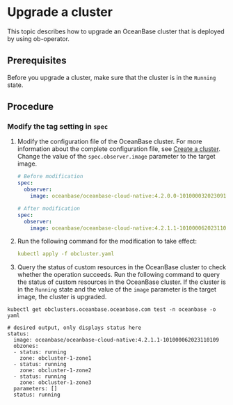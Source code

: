 # Upgrade a cluster

This topic describes how to upgrade an OceanBase cluster that is deployed by using ob-operator.

## Prerequisites

Before you upgrade a cluster, make sure that the cluster is in the `Running` state.

## Procedure

### Modify the tag setting in `spec`

1. Modify the configuration file of the OceanBase cluster. For more information about the complete configuration file, see [Create a cluster](200.create-cluster.md). Change the value of the `spec.observer.image` parameter to the target image.

   ```yaml
   # Before modification
   spec:
     observer:
       image: oceanbase/oceanbase-cloud-native:4.2.0.0-101000032023091319

   # After modification
   spec:
     observer:
       image: oceanbase/oceanbase-cloud-native:4.2.1.1-101000062023110109
   ```

2. Run the following command for the modification to take effect:

   ```yaml
   kubectl apply -f obcluster.yaml
   ```

3. Query the status of custom resources in the OceanBase cluster to check whether the operation succeeds.
   Run the following command to query the status of custom resources in the OceanBase cluster. If the cluster is in the `Running` state and the value of the `image` parameter is the target image, the cluster is upgraded.

```shell
kubectl get obclusters.oceanbase.oceanbase.com test -n oceanbase -o yaml

# desired output, only displays status here
status:
  image: oceanbase/oceanbase-cloud-native:4.2.1.1-101000062023110109
  obzones:
  - status: running
    zone: obcluster-1-zone1
  - status: running
    zone: obcluster-1-zone2
  - status: running
    zone: obcluster-1-zone3
  parameters: []
  status: running
```
